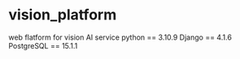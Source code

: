 # vision_platform
web flatform for vision AI service
python == 3.10.9
Django == 4.1.6
PostgreSQL == 15.1.1
